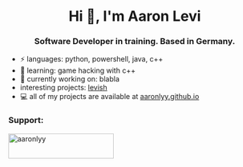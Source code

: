 <h1 align="center">Hi 🖤, I'm Aaron Levi</h1>
<h3 align="center">Software Developer in training. Based in Germany.</h3>


- ⚡ languages: python, powershell, java, c++
- 🌱 learning: game hacking with c++
- 🔭 currently working on: blabla
- interesting projects: [levish](https://github.com/aaronlyy/levish)
- 💻 all of my projects are available at [aaronlyy.github.io](https://aaronlyy.github.io)

<h3 align="left">Support:</h3>
<p><a href="https://www.buymeacoffee.com/aaronlyy"> <img align="left" src="https://cdn.buymeacoffee.com/buttons/v2/default-yellow.png" height="50" width="210" alt="aaronlyy" /></a></p><br><br>


<!--- <img align="center">[![My GitHub Stats](https://github-readme-stats.vercel.app/api/?username=aaronlyy&count_private=true&theme=tokyonight&showicons=true)]()</img> --->
<!--- <img align="center" src="https://github-readme-stats.anuraghazra1.vercel.app/api/top-langs/?username=aaronlyy" /> --->
